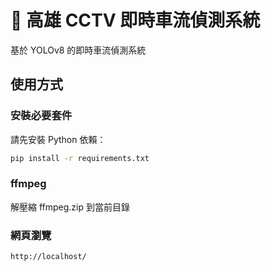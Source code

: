 # 🚗 高雄 CCTV 即時車流偵測系統

基於 YOLOv8 的即時車流偵測系統

## 使用方式

### 安裝必要套件

請先安裝 Python 依賴：

```bash
pip install -r requirements.txt
```

### ffmpeg

解壓縮 ffmpeg.zip 到當前目錄

### 網頁瀏覽

```url
http://localhost/
```